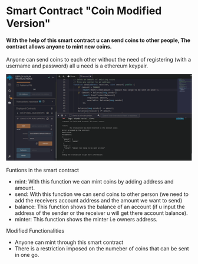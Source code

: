 # Smart Contract "Coin Modified Version"

#### With the help of this smart contract u can send coins to other people, The contract allows anyone to mint new coins.
Anyone can send coins to each other without the need of registering (with a username and password) all u need is a ethereum keypair.

<img src= './restricted.png'></img>

Funtions in the smart contract
- mint: With this function we can mint coins by adding address and amount. 
- send: With this function we can send coins to other person (we need to add the receivers account address and the amount we want to send)
- balance: This function shows the balance of an account (if u input the address of the sender or the receiver u will get there account balance).
- minter: This function shows the minter i.e owners address.

Modified Functionalities 
- Anyone can mint through this smart contract
- There is a restriction imposed on the numeber of coins that can be sent in one go.
